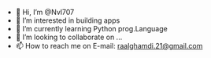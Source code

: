 - 👋 Hi, I’m @Nvl707
- 👀 I’m interested in building apps
- 🌱 I’m currently learning Python prog.Language
- 💞️ I’m looking to collaborate on ...
- 📫 How to reach me on E-mail: raalghamdi.21@gmail.com

<!---
Nvl707/Nvl707 is a ✨ special ✨ repository because its `README.md` (this file) appears on your GitHub profile.
You can click the Preview link to take a look at your changes.
--->
